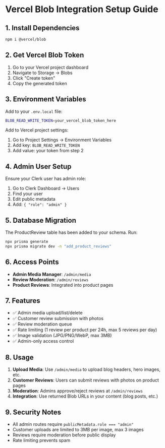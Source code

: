 # Vercel Blob Integration Setup Guide

## 1. Install Dependencies

```bash
npm i @vercel/blob
```

## 2. Get Vercel Blob Token

1. Go to your Vercel project dashboard
2. Navigate to Storage → Blobs
3. Click "Create token"
4. Copy the generated token

## 3. Environment Variables

Add to your `.env.local` file:

```bash
BLOB_READ_WRITE_TOKEN=your_vercel_blob_token_here
```

Add to Vercel project settings:

1. Go to Project Settings → Environment Variables
2. Add key: `BLOB_READ_WRITE_TOKEN`
3. Add value: your token from step 2

## 4. Admin User Setup

Ensure your Clerk user has admin role:

1. Go to Clerk Dashboard → Users
2. Find your user
3. Edit public metadata
4. Add: `{ "role": "admin" }`

## 5. Database Migration

The ProductReview table has been added to your schema. Run:

```bash
npx prisma generate
npx prisma migrate dev -n "add_product_reviews"
```

## 6. Access Points

- **Admin Media Manager**: `/admin/media`
- **Review Moderation**: `/admin/reviews`
- **Product Reviews**: Integrated into product pages

## 7. Features

- ✅ Admin media upload/list/delete
- ✅ Customer review submission with photos
- ✅ Review moderation queue
- ✅ Rate limiting (1 review per product per 24h, max 5 reviews per day)
- ✅ Image validation (JPG/PNG/WebP, max 3MB)
- ✅ Admin-only access control

## 8. Usage

1. **Upload Media**: Use `/admin/media` to upload blog headers, hero images, etc.
2. **Customer Reviews**: Users can submit reviews with photos on product pages
3. **Moderation**: Admins approve/reject reviews at `/admin/reviews`
4. **Integration**: Use returned Blob URLs in your content (blog posts, etc.)

## 9. Security Notes

- All admin routes require `publicMetadata.role === "admin"`
- Customer uploads are limited to 3MB per image, max 3 images
- Reviews require moderation before public display
- Rate limiting prevents spam
